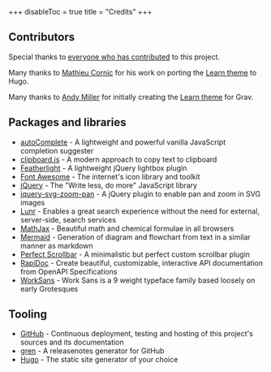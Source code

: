+++
disableToc = true
title = "Credits"
+++

## Contributors

Special thanks to [everyone who has contributed](https://github.com/McShelby/hugo-theme-relearn/graphs/contributors) to this project.

Many thanks to [Mathieu Cornic](https://github.com/matcornic) for his work on porting the [Learn theme](https://github.com/matcornic/hugo-theme-learn) to Hugo.

Many thanks to [Andy Miller](https://github.com/rhukster) for initially creating the [Learn theme](https://github.com/getgrav/grav-theme-learn2) for Grav.

## Packages and libraries

- [autoComplete](https://github.com/Pixabay/JavaScript-autoComplete) - A lightweight and powerful vanilla JavaScript completion suggester
- [clipboard.js](https://clipboardjs.com) - A modern approach to copy text to clipboard
- [Featherlight](https://noelboss.github.io/featherlight) - A lightweight jQuery lightbox plugin
- [Font Awesome](https://fontawesome.com) - The internet's icon library and toolkit
- [jQuery](https://jquery.com) - The "Write less, do more" JavaScript library
- [jquery-svg-zoom-pan](https://github.com/DanielHoffmann/jquery-svg-pan-zoom) - A jQuery plugin to enable pan and zoom in SVG images
- [Lunr](https://lunrjs.com) - Enables a great search experience without the need for external, server-side, search services
- [MathJax](https://mathjax.org/) - Beautiful math and chemical formulae in all browsers
- [Mermaid](https://mermaid-js.github.io/mermaid) - Generation of diagram and flowchart from text in a similar manner as markdown
- [Perfect Scrollbar](https://perfectscrollbar.com) - A minimalistic but perfect custom scrollbar plugin
- [RapiDoc](https://mrin9.github.io/RapiDoc) - Create beautiful, customizable, interactive API documentation from OpenAPI Specifications
- [WorkSans](http://weiweihuanghuang.github.io/Work-Sans/) - Work Sans is a 9 weight typeface family based loosely on early Grotesques

## Tooling

- [GitHub](https://github.com) - Continuous deployment, testing and hosting of this project's sources and its documentation
- [gren](https://github.com/github-tools/github-release-notes) - A releasenotes generator for GitHub
- [Hugo](https://gohugo.io/) - The static site generator of your choice
